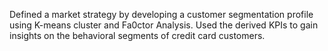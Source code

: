 Defined a market strategy by developing a customer segmentation profile using K-means cluster and Fa0ctor Analysis. 
Used the derived KPIs to gain insights on the behavioral segments of credit card customers. 
